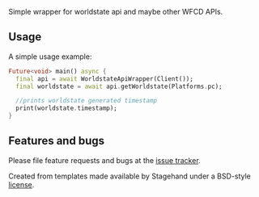 Simple wrapper for worldstate api and maybe other WFCD APIs.

## Usage

A simple usage example:

```dart
Future<void> main() async {
  final api = await WorldstateApiWrapper(Client());
  final worldstate = await api.getWorldstate(Platforms.pc);

  //prints worldstate generated timestamp
  print(worldstate.timestamp);
}
```

## Features and bugs

Please file feature requests and bugs at the [issue tracker][tracker].

[tracker]: https://github.com/SlayerOrnstein/wfcd_client/issues

Created from templates made available by Stagehand under a BSD-style
[license](https://github.com/dart-lang/stagehand/blob/master/LICENSE).
